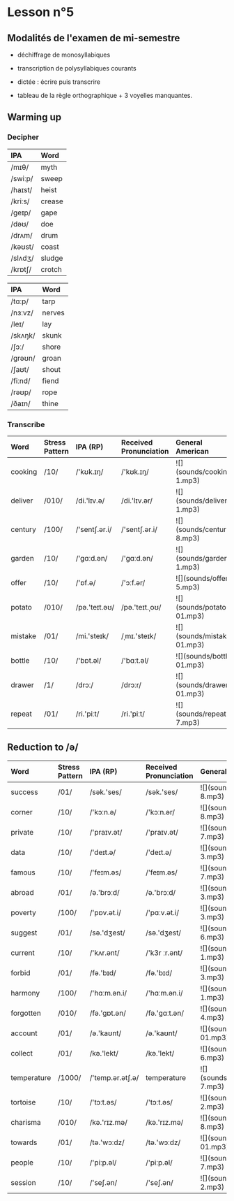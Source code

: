 # Lesson n°5





## Modalités de l'examen de mi-semestre

* déchiffrage de monosyllabiques

* transcription de polysyllabiques courants

* dictée : écrire puis transcrire

* tableau de la règle orthographique + 3 voyelles manquantes.

## Warming up

### Decipher

<table class="table table-striped table-hover table-condensed table-responsive" style="margin-left: auto; margin-right: auto;">
 <thead>
  <tr>
   <th style="text-align:left;"> IPA </th>
   <th style="text-align:left;"> Word </th>
  </tr>
 </thead>
<tbody>
  <tr>
   <td style="text-align:left;"> /mɪθ/ </td>
   <td style="text-align:left;"> myth </td>
  </tr>
  <tr>
   <td style="text-align:left;"> /swiːp/ </td>
   <td style="text-align:left;"> sweep </td>
  </tr>
  <tr>
   <td style="text-align:left;"> /haɪst/ </td>
   <td style="text-align:left;"> heist </td>
  </tr>
  <tr>
   <td style="text-align:left;"> /kriːs/ </td>
   <td style="text-align:left;"> crease </td>
  </tr>
  <tr>
   <td style="text-align:left;"> /geɪp/ </td>
   <td style="text-align:left;"> gape </td>
  </tr>
  <tr>
   <td style="text-align:left;"> /dəʊ/ </td>
   <td style="text-align:left;"> doe </td>
  </tr>
  <tr>
   <td style="text-align:left;"> /drʌm/ </td>
   <td style="text-align:left;"> drum </td>
  </tr>
  <tr>
   <td style="text-align:left;"> /kəʊst/ </td>
   <td style="text-align:left;"> coast </td>
  </tr>
  <tr>
   <td style="text-align:left;"> /slʌdʒ/ </td>
   <td style="text-align:left;"> sludge </td>
  </tr>
  <tr>
   <td style="text-align:left;"> /krɒtʃ/ </td>
   <td style="text-align:left;"> crotch </td>
  </tr>
</tbody>
</table>

<table class="table table-striped table-hover table-condensed table-responsive" style="margin-left: auto; margin-right: auto;">
 <thead>
  <tr>
   <th style="text-align:left;"> IPA </th>
   <th style="text-align:left;"> Word </th>
  </tr>
 </thead>
<tbody>
  <tr>
   <td style="text-align:left;"> /tɑːp/ </td>
   <td style="text-align:left;"> tarp </td>
  </tr>
  <tr>
   <td style="text-align:left;"> /nɜːvz/ </td>
   <td style="text-align:left;"> nerves </td>
  </tr>
  <tr>
   <td style="text-align:left;"> /leɪ/ </td>
   <td style="text-align:left;"> lay </td>
  </tr>
  <tr>
   <td style="text-align:left;"> /skʌŋk/ </td>
   <td style="text-align:left;"> skunk </td>
  </tr>
  <tr>
   <td style="text-align:left;"> /ʃɔː/ </td>
   <td style="text-align:left;"> shore </td>
  </tr>
  <tr>
   <td style="text-align:left;"> /grəʊn/ </td>
   <td style="text-align:left;"> groan </td>
  </tr>
  <tr>
   <td style="text-align:left;"> /ʃaʊt/ </td>
   <td style="text-align:left;"> shout </td>
  </tr>
  <tr>
   <td style="text-align:left;"> /fiːnd/ </td>
   <td style="text-align:left;"> fiend </td>
  </tr>
  <tr>
   <td style="text-align:left;"> /rəʊp/ </td>
   <td style="text-align:left;"> rope </td>
  </tr>
  <tr>
   <td style="text-align:left;"> /ðaɪn/ </td>
   <td style="text-align:left;"> thine </td>
  </tr>
</tbody>
</table>

### Transcribe

<table class="table table-striped table-hover table-condensed table-responsive" style="margin-left: auto; margin-right: auto;">
 <thead>
  <tr>
   <th style="text-align:left;"> Word </th>
   <th style="text-align:left;"> Stress Pattern </th>
   <th style="text-align:left;"> IPA (RP) </th>
   <th style="text-align:left;"> Received Pronunciation </th>
   <th style="text-align:left;"> General American </th>
  </tr>
 </thead>
<tbody>
  <tr>
   <td style="text-align:left;"> cooking </td>
   <td style="text-align:left;"> /10/ </td>
   <td style="text-align:left;"> /'kʊk.ɪŋ/ </td>
   <td style="text-align:left;"> /'kʊk.ɪŋ/ </td>
   <td style="text-align:left;"> ![](sounds/cooking-1.mp3) </td>
  </tr>
  <tr>
   <td style="text-align:left;"> deliver </td>
   <td style="text-align:left;"> /010/ </td>
   <td style="text-align:left;"> /di.'lɪv.ə/ </td>
   <td style="text-align:left;"> /di.'lɪv.ər/ </td>
   <td style="text-align:left;"> ![](sounds/deliver-1.mp3) </td>
  </tr>
  <tr>
   <td style="text-align:left;"> century </td>
   <td style="text-align:left;"> /100/ </td>
   <td style="text-align:left;"> /'sentʃ.ər.i/ </td>
   <td style="text-align:left;"> /'sentʃ.ər.i/ </td>
   <td style="text-align:left;"> ![](sounds/century-8.mp3) </td>
  </tr>
  <tr>
   <td style="text-align:left;"> garden </td>
   <td style="text-align:left;"> /10/ </td>
   <td style="text-align:left;"> /'gɑːd.ən/ </td>
   <td style="text-align:left;"> /'gɑːd.ən/ </td>
   <td style="text-align:left;"> ![](sounds/garden-1.mp3) </td>
  </tr>
  <tr>
   <td style="text-align:left;"> offer </td>
   <td style="text-align:left;"> /10/ </td>
   <td style="text-align:left;"> /'ɒf.ə/ </td>
   <td style="text-align:left;"> /'ɔːf.ər/ </td>
   <td style="text-align:left;"> ![](sounds/offer-5.mp3) </td>
  </tr>
  <tr>
   <td style="text-align:left;"> potato </td>
   <td style="text-align:left;"> /010/ </td>
   <td style="text-align:left;"> /pə.'teɪt.əʊ/ </td>
   <td style="text-align:left;"> /pə.'teɪt.ˌoʊ/ </td>
   <td style="text-align:left;"> ![](sounds/potato-01.mp3) </td>
  </tr>
  <tr>
   <td style="text-align:left;"> mistake </td>
   <td style="text-align:left;"> /01/ </td>
   <td style="text-align:left;"> /mi.'steɪk/ </td>
   <td style="text-align:left;"> /ˌmɪ.'steɪk/ </td>
   <td style="text-align:left;"> ![](sounds/mistake-01.mp3) </td>
  </tr>
  <tr>
   <td style="text-align:left;"> bottle </td>
   <td style="text-align:left;"> /10/ </td>
   <td style="text-align:left;"> /'bɒt.əl/ </td>
   <td style="text-align:left;"> /'bɑːt.əl/ </td>
   <td style="text-align:left;"> ![](sounds/bottle-01.mp3) </td>
  </tr>
  <tr>
   <td style="text-align:left;"> drawer </td>
   <td style="text-align:left;"> /1/ </td>
   <td style="text-align:left;"> /drɔː/ </td>
   <td style="text-align:left;"> /drɔːr/ </td>
   <td style="text-align:left;"> ![](sounds/drawer-01.mp3) </td>
  </tr>
  <tr>
   <td style="text-align:left;"> repeat </td>
   <td style="text-align:left;"> /01/ </td>
   <td style="text-align:left;"> /ri.'piːt/ </td>
   <td style="text-align:left;"> /ri.'piːt/ </td>
   <td style="text-align:left;"> ![](sounds/repeat-7.mp3) </td>
  </tr>
</tbody>
</table>

## Reduction to /ə/

<table class="table table-striped table-hover table-condensed table-responsive" style="margin-left: auto; margin-right: auto;">
 <thead>
  <tr>
   <th style="text-align:left;"> Word </th>
   <th style="text-align:left;"> Stress Pattern </th>
   <th style="text-align:left;"> IPA (RP) </th>
   <th style="text-align:left;"> Received Pronunciation </th>
   <th style="text-align:left;"> General American </th>
  </tr>
 </thead>
<tbody>
  <tr>
   <td style="text-align:left;"> success </td>
   <td style="text-align:left;"> /01/ </td>
   <td style="text-align:left;"> /sək.'ses/ </td>
   <td style="text-align:left;"> /sək.'ses/ </td>
   <td style="text-align:left;"> ![](sounds/success-8.mp3) </td>
  </tr>
  <tr>
   <td style="text-align:left;"> corner </td>
   <td style="text-align:left;"> /10/ </td>
   <td style="text-align:left;"> /'kɔːn.ə/ </td>
   <td style="text-align:left;"> /'kɔːn.ər/ </td>
   <td style="text-align:left;"> ![](sounds/corner-8.mp3) </td>
  </tr>
  <tr>
   <td style="text-align:left;"> private </td>
   <td style="text-align:left;"> /10/ </td>
   <td style="text-align:left;"> /'praɪv.ət/ </td>
   <td style="text-align:left;"> /'praɪv.ət/ </td>
   <td style="text-align:left;"> ![](sounds/private-7.mp3) </td>
  </tr>
  <tr>
   <td style="text-align:left;"> data </td>
   <td style="text-align:left;"> /10/ </td>
   <td style="text-align:left;"> /'deɪt.ə/ </td>
   <td style="text-align:left;"> /'deɪt.ə/ </td>
   <td style="text-align:left;"> ![](sounds/data-3.mp3) </td>
  </tr>
  <tr>
   <td style="text-align:left;"> famous </td>
   <td style="text-align:left;"> /10/ </td>
   <td style="text-align:left;"> /'feɪm.əs/ </td>
   <td style="text-align:left;"> /'feɪm.əs/ </td>
   <td style="text-align:left;"> ![](sounds/famous-7.mp3) </td>
  </tr>
  <tr>
   <td style="text-align:left;"> abroad </td>
   <td style="text-align:left;"> /01/ </td>
   <td style="text-align:left;"> /ə.'brɔːd/ </td>
   <td style="text-align:left;"> /ə.'brɔːd/ </td>
   <td style="text-align:left;"> ![](sounds/abroad-3.mp3) </td>
  </tr>
  <tr>
   <td style="text-align:left;"> poverty </td>
   <td style="text-align:left;"> /100/ </td>
   <td style="text-align:left;"> /'pɒv.ət.i/ </td>
   <td style="text-align:left;"> /'pɑːv.ət.i/ </td>
   <td style="text-align:left;"> ![](sounds/poverty-3.mp3) </td>
  </tr>
  <tr>
   <td style="text-align:left;"> suggest </td>
   <td style="text-align:left;"> /01/ </td>
   <td style="text-align:left;"> /sə.'dʒest/ </td>
   <td style="text-align:left;"> /sə.'dʒest/ </td>
   <td style="text-align:left;"> ![](sounds/suggest-6.mp3) </td>
  </tr>
  <tr>
   <td style="text-align:left;"> current </td>
   <td style="text-align:left;"> /10/ </td>
   <td style="text-align:left;"> /'kʌr.ənt/ </td>
   <td style="text-align:left;"> /'k3r ːr.ənt/ </td>
   <td style="text-align:left;"> ![](sounds/current-1.mp3) </td>
  </tr>
  <tr>
   <td style="text-align:left;"> forbid </td>
   <td style="text-align:left;"> /01/ </td>
   <td style="text-align:left;"> /fə.'bɪd/ </td>
   <td style="text-align:left;"> /fə.'bɪd/ </td>
   <td style="text-align:left;"> ![](sounds/forbid-3.mp3) </td>
  </tr>
  <tr>
   <td style="text-align:left;"> harmony </td>
   <td style="text-align:left;"> /100/ </td>
   <td style="text-align:left;"> /'hɑːm.ən.i/ </td>
   <td style="text-align:left;"> /'hɑːm.ən.i/ </td>
   <td style="text-align:left;"> ![](sounds/harmony-1.mp3) </td>
  </tr>
  <tr>
   <td style="text-align:left;"> forgotten </td>
   <td style="text-align:left;"> /010/ </td>
   <td style="text-align:left;"> /fə.'gɒt.ən/ </td>
   <td style="text-align:left;"> /fə.'gɑːt.ən/ </td>
   <td style="text-align:left;"> ![](sounds/forgotten-4.mp3) </td>
  </tr>
  <tr>
   <td style="text-align:left;"> account </td>
   <td style="text-align:left;"> /01/ </td>
   <td style="text-align:left;"> /ə.'kaʊnt/ </td>
   <td style="text-align:left;"> /ə.'kaʊnt/ </td>
   <td style="text-align:left;"> ![](sounds/account-01.mp3) </td>
  </tr>
  <tr>
   <td style="text-align:left;"> collect </td>
   <td style="text-align:left;"> /01/ </td>
   <td style="text-align:left;"> /kə.'lekt/ </td>
   <td style="text-align:left;"> /kə.'lekt/ </td>
   <td style="text-align:left;"> ![](sounds/collect-6.mp3) </td>
  </tr>
  <tr>
   <td style="text-align:left;"> temperature </td>
   <td style="text-align:left;"> /1000/ </td>
   <td style="text-align:left;"> /'temp.ər.ətʃ.ə/ </td>
   <td style="text-align:left;"> temperature </td>
   <td style="text-align:left;"> ![](sounds/temperature-7.mp3) </td>
  </tr>
  <tr>
   <td style="text-align:left;"> tortoise </td>
   <td style="text-align:left;"> /10/ </td>
   <td style="text-align:left;"> /'tɔːt.əs/ </td>
   <td style="text-align:left;"> /'tɔːt.əs/ </td>
   <td style="text-align:left;"> ![](sounds/tortoise-2.mp3) </td>
  </tr>
  <tr>
   <td style="text-align:left;"> charisma </td>
   <td style="text-align:left;"> /010/ </td>
   <td style="text-align:left;"> /kə.'rɪz.mə/ </td>
   <td style="text-align:left;"> /kə.'rɪz.mə/ </td>
   <td style="text-align:left;"> ![](sounds/charisma-8.mp3) </td>
  </tr>
  <tr>
   <td style="text-align:left;"> towards </td>
   <td style="text-align:left;"> /01/ </td>
   <td style="text-align:left;"> /tə.'wɔːdz/ </td>
   <td style="text-align:left;"> /tə.'wɔːdz/ </td>
   <td style="text-align:left;"> ![](sounds/towards-01.mp3) </td>
  </tr>
  <tr>
   <td style="text-align:left;"> people </td>
   <td style="text-align:left;"> /10/ </td>
   <td style="text-align:left;"> /'piːp.əl/ </td>
   <td style="text-align:left;"> /'piːp.əl/ </td>
   <td style="text-align:left;"> ![](sounds/people-7.mp3) </td>
  </tr>
  <tr>
   <td style="text-align:left;"> session </td>
   <td style="text-align:left;"> /10/ </td>
   <td style="text-align:left;"> /'seʃ.ən/ </td>
   <td style="text-align:left;"> /'seʃ.ən/ </td>
   <td style="text-align:left;"> ![](sounds/session-2.mp3) </td>
  </tr>
</tbody>
</table>
